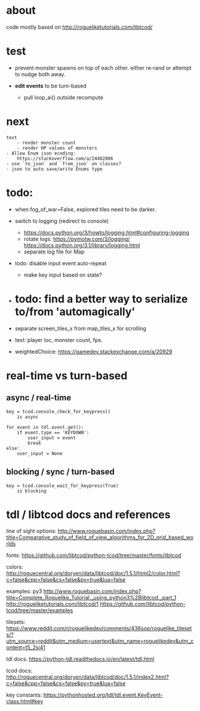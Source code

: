 # about

code mostly based on http://rogueliketutorials.com/libtcod/

# test

- prevent monster spawns on top of each other.
    either re-rand or attempt to nudge both away.
     
 - **edit events** to be turn-based
    - pull loop_ai() outside recompute 

# next
    text
        - render monster count
        - render HP values of monsters
    - Allow Enum json ecoding:
        https://stackoverflow.com/a/24482806
    - use `to_json` and `from_json` on classes?
    - json to auto save/write Enums type

# todo:

- when fog_of_war=False, explored tiles need to be darker.
- switch to logging (redirect to console)
    - https://docs.python.org/3/howto/logging.html#configuring-logging 
    - rotate logs:
        https://pymotw.com/3/logging/
        https://docs.python.org/3.1/library/logging.html
    - separate log file for Map
    
- todo: disable input event auto-repeat
    - make key input based on state? 
- # todo: find a better way to serialize to/from 'automagically'

- separate screen_tiles_x from map_tiles_x for scrolling
- text: player loc, monster count, fps.
- weightedChoice: https://gamedev.stackexchange.com/a/20929 

# real-time vs turn-based


## async / real-time

    key = tcod.console_check_for_keypress()
        is async
       
    for event in tdl.event.get():
        if event.type == 'KEYDOWN':
            user_input = event
            break
    else:
        user_input = None
               
## blocking / sync / turn-based
       
    key = tcod.console_wait_for_keypress(True)
        is blocking                   
    
# tdl / libtcod docs and references

line of sight options:
    http://www.roguebasin.com/index.php?title=Comparative_study_of_field_of_view_algorithms_for_2D_grid_based_worlds

fonts:
    https://github.com/libtcod/python-tcod/tree/master/fonts/libtcod
        
colors:
    http://roguecentral.org/doryen/data/libtcod/doc/1.5.1/html2/color.html?c=false&cpp=false&cs=false&py=true&lua=false
    
examples:
    py3 http://www.roguebasin.com/index.php?title=Complete_Roguelike_Tutorial,_using_python3%2Blibtcod,_part_1
    http://rogueliketutorials.com/libtcod/1
    https://github.com/libtcod/python-tcod/tree/master/examples

tilesets:
    https://www.reddit.com/r/roguelikedev/comments/436sop/roguelike_tilesets/?utm_source=reddit&utm_medium=usertext&utm_name=roguelikedev&utm_content=t5_2si41

tdl docs:
    https://python-tdl.readthedocs.io/en/latest/tdl.html
    
tcod docs:
    http://roguecentral.org/doryen/data/libtcod/doc/1.5.1/index2.html?c=false&cpp=false&cs=false&py=true&lua=false
    
key constants:
    https://pythonhosted.org/tdl/tdl.event.KeyEvent-class.html#key
    